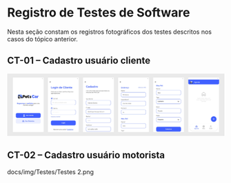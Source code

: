# Registro de Testes de Software

Nesta seção constam os registros fotográficos dos testes descritos nos casos do tópico anterior.

## CT-01 – Cadastro usuário cliente

![teste1](img/Testes/Testes%201.png)

## CT-02 – Cadastro usuário motorista

docs/img/Testes/Testes 2.png

